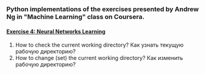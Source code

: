 ### Python implementations of the exercises presented by Andrew Ng in "Machine Learning" class on Coursera.

#### [Exercise 4: Neural Networks Learning](/ML-course-in-Python)

1. How to check the current working directory? Как узнать текущую рабочую директорию?  
2. How to change (set) the current working directory? Как изменить рабочую директорию?



